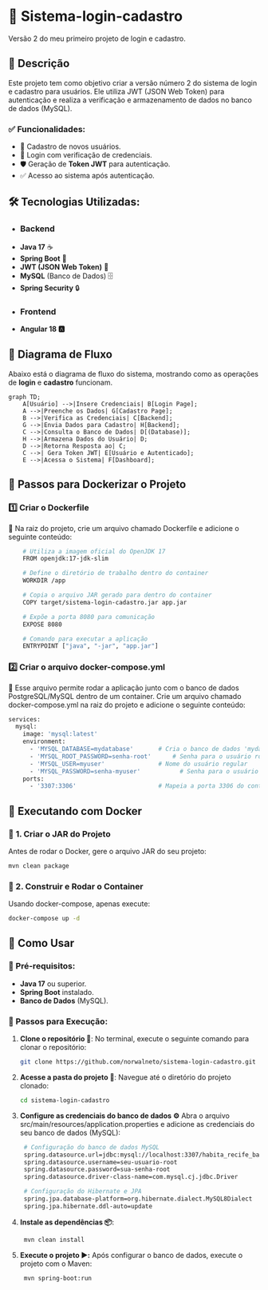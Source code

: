 # 🔐 Sistema-login-cadastro
Versão 2 do meu primeiro projeto de login e cadastro.

## 📌  Descrição

Este projeto tem como objetivo criar a versão número 2 do sistema de login e cadastro para usuários. Ele utiliza JWT (JSON Web Token) para autenticação e realiza a verificação e armazenamento de dados no banco de dados (MySQL).

### ✅ Funcionalidades:
- 📝 Cadastro de novos usuários.
- 🔑 Login com verificação de credenciais.
- 🛡️ Geração de **Token JWT** para autenticação.
- ✅ Acesso ao sistema após autenticação.

## 🛠️ Tecnologias Utilizadas:
- ### Backend
- **Java 17** ☕
- **Spring Boot** 🔧
- **JWT (JSON Web Token)** 🔑
- **MySQL** (Banco de Dados) 🗄️
- **Spring Security** 🔒
- ### Frontend
- **Angular 18 🅰️**

## 🔄 Diagrama de Fluxo

Abaixo está o diagrama de fluxo do sistema, mostrando como as operações de **login** e **cadastro** funcionam.

```mermaid
graph TD;
    A[Usuário] -->|Insere Credenciais| B[Login Page];
    A -->|Preenche os Dados| G[Cadastro Page];
    B -->|Verifica as Credenciais| C[Backend];
    G -->|Envia Dados para Cadastro| H[Backend];
    C -->|Consulta o Banco de Dados| D[(Database)];
    H -->|Armazena Dados do Usuário| D;
    D -->|Retorna Resposta ao| C;
    C -->| Gera Token JWT| E[Usuário e Autenticado];
    E -->|Acessa o Sistema| F[Dashboard];
```

## 🐳 Passos para Dockerizar o Projeto
### 1️⃣ Criar o Dockerfile
📌 Na raiz do projeto, crie um arquivo chamado Dockerfile e adicione o seguinte conteúdo:
```bash
    # Utiliza a imagem oficial do OpenJDK 17
    FROM openjdk:17-jdk-slim

    # Define o diretório de trabalho dentro do container
    WORKDIR /app

    # Copia o arquivo JAR gerado para dentro do container
    COPY target/sistema-login-cadastro.jar app.jar

    # Expõe a porta 8080 para comunicação
    EXPOSE 8080

    # Comando para executar a aplicação
    ENTRYPOINT ["java", "-jar", "app.jar"]
```
### 2️⃣ Criar o arquivo docker-compose.yml
📌 Esse arquivo permite rodar a aplicação junto com o banco de dados PostgreSQL/MySQL dentro de um container.
Crie um arquivo chamado docker-compose.yml na raiz do projeto e adicione o seguinte conteúdo:
```bash
services:
  mysql:
    image: 'mysql:latest'
    environment:
      - 'MYSQL_DATABASE=mydatabase'       # Cria o banco de dados 'mydatabase'
      - 'MYSQL_ROOT_PASSWORD=senha-root'      # Senha para o usuário root
      - 'MYSQL_USER=myuser'               # Nome do usuário regular
      - 'MYSQL_PASSWORD=senha-myuser'           # Senha para o usuário regular
    ports:
      - '3307:3306'                       # Mapeia a porta 3306 do container para a 3307 no host
```

## 🐳 Executando com Docker

### 📌 **1. Criar o JAR do Projeto**
Antes de rodar o Docker, gere o arquivo JAR do seu projeto:

```bash
mvn clean package
````

### 📌 2. Construir e Rodar o Container
Usando docker-compose, apenas execute:

```bash
docker-compose up -d
```

## 🚀 Como Usar

### 📌 Pré-requisitos:
- **Java 17** ou superior.
- **Spring Boot** instalado.
- **Banco de Dados** (MySQL).

### 📌 Passos para Execução:

1. **Clone o repositório 🔽**:
   No terminal, execute o seguinte comando para clonar o repositório:
   
   ```bash
   git clone https://github.com/norwalneto/sistema-login-cadastro.git
   ```
   
3. **Acesse a pasta do projeto 📁**:
   Navegue até o diretório do projeto clonado:
   
   ```bash
   cd sistema-login-cadastro
   ```
      
4. **Configure as credenciais do banco de dados ⚙️**
   Abra o arquivo src/main/resources/application.properties e adicione as credenciais do seu banco de dados (MySQL):
   
   ```bash
    # Configuração do banco de dados MySQL
    spring.datasource.url=jdbc:mysql://localhost:3307/habita_recife_backend?createDatabaseIfNotExist=true&serverTimezone=UTC&useSSL=false&allowPublicKeyRetrieval=true
    spring.datasource.username=seu-usuario-root
    spring.datasource.password=sua-senha-root
    spring.datasource.driver-class-name=com.mysql.cj.jdbc.Driver

    # Configuração do Hibernate e JPA
    spring.jpa.database-platform=org.hibernate.dialect.MySQL8Dialect
    spring.jpa.hibernate.ddl-auto=update
   ```
   
6. **Instale as dependências 📦**:
   
   ```bash
    mvn clean install
   ```

7. **Execute o projeto ▶️:**
   Após configurar o banco de dados, execute o projeto com o Maven:
   
   ```bash
    mvn spring-boot:run
   ```
